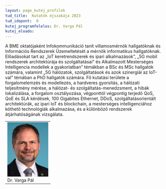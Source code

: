 ```yaml
---
layout: page_kutej_profilok
tud_title:  Kutatók éjszakája 2023
tud_idopont:  0
kutej_programfelelos: Dr. Varga Pál
kutej_eloado: 
---
```


A BME oktatójaként Infokommunikáció tanít villamosmérnök hallgatóknak és Információs Rendszerek Üzemeltetését a mérnök informatikus hallgatóknak. Előadásokat tart az „IoT keretrendszerek és ipari alkalmazások”, „5G mobil rendszerek architektúrája és szolgáltatásai” és Alkalmazott Mesterséges Intelligencia modellek a gyakorlatban” témákban a BSc és MSc hallgatók számára, valamint „5G hálózatok, szolgáltatások és azok szinergiái az IoT-val” témában a PhD hallgatók számára. Fő kutatási területe a forgalomelemzés és modellezés, a hardveres gyorsítás, a hálózati teljesítmény mérése, a hálózat- és szolgáltatás-menedzsment, a hibák lokalizálása, a forgalom osztályozása, végponttól végpontig terjedő QoS, QoE és SLA kérdések, 100 Gigabites Ethernet, DDoS, szolgáltatásorientált architektúrák, az ipari IoT és blockchain, a mesterséges intelligenciához köthető technológiák alkalmazása, és a különböző rendszerek átjárhatóságának vizsgálata.

<table class="picture">
<tr>
<td>

<div class="gallery">
    <img src="images/Varga_Pal.jpg" max-width="250" max-height="200">
  <div class="desc">Dr. Varga Pál</div>
</div>

</td>
</tr>
</table>
